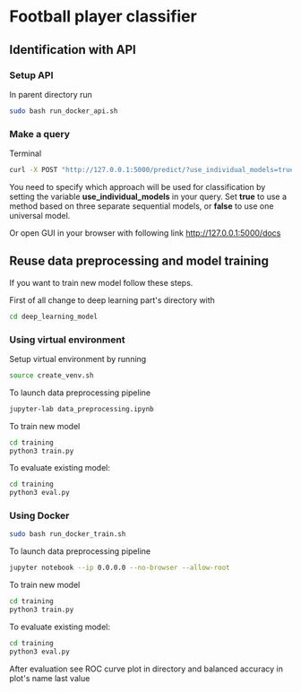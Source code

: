 # Football player classifier

## Identification with API
### Setup API
In parent directory run
```bash
sudo bash run_docker_api.sh
```
### Make a query
Terminal
```bash
curl -X POST "http://127.0.0.1:5000/predict/?use_individual_models=true" -H  "accept: application/json" -H  "Content-Type: multipart/form-data" -F "file=@/path/to/your/image.png;type=image/png"
```
You need to specify which approach will be used for classification by setting the variable **use_individual_models** in your query. Set **true** to use a method based on three separate sequential models, or **false** to use one universal model.

Or open GUI in your browser with following link  http://127.0.0.1:5000/docs

## Reuse data preprocessing and model training
If you want to train new model follow these steps.

First of all change to deep learning part's directory with
```bash
cd deep_learning_model
```
### Using virtual environment
Setup virtual environment by running
```bash
source create_venv.sh
```
To launch data preprocessing pipeline
```bash
jupyter-lab data_preprocessing.ipynb
```
To train new model
```bash
cd training
python3 train.py
```
To evaluate existing model:
```bash
cd training
python3 eval.py
```

### Using Docker
```bash
sudo bash run_docker_train.sh
```
To launch data preprocessing pipeline
```bash
jupyter notebook --ip 0.0.0.0 --no-browser --allow-root
```
To train new model
```bash
cd training
python3 train.py
```
To evaluate existing model:
```bash
cd training
python3 eval.py
```
After evaluation see ROC curve plot in directory and balanced accuracy in plot's name last value
